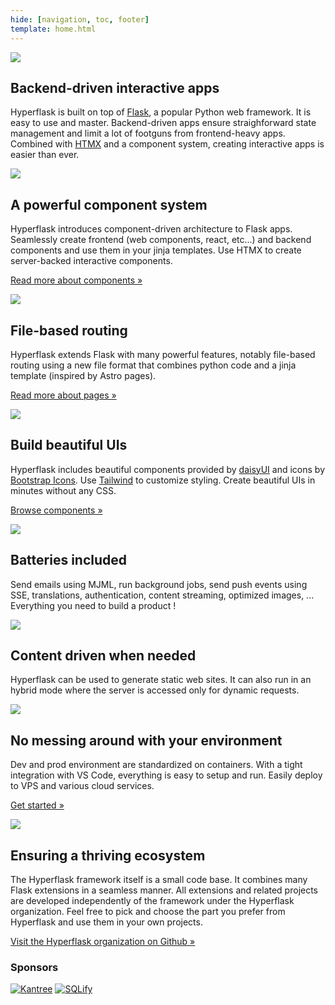 ```yaml
---
hide: [navigation, toc, footer]
template: home.html
---
```

<div class="home-feature">
    <div>
        <img src="/assets/images/home-feature-flask.svg">
    </div>
    <div>
        <h2>Backend-driven interactive apps</h2>
        <p>
            Hyperflask is built on top of <a href="https://flask.palletsprojects.com/en/stable/">Flask</a>, a popular Python web framework. It is easy to use and master. Backend-driven apps ensure straighforward state management and limit a lot of footguns from frontend-heavy apps. Combined with <a href="https://htmx.org/">HTMX</a> and a component system, creating interactive apps is easier than ever.
        </p>
    </div>
</div>
<div class="home-feature">
    <div>
        <img src="/assets/images/home-feature-components.svg">
    </div>
    <div>
        <h2>A powerful component system</h2>
        <p>
            Hyperflask introduces component-driven architecture to Flask apps. Seamlessly create frontend (web components, react, etc...) and backend components and use them in your jinja templates. Use HTMX to create server-backed interactive components.
        </p>
        <p>
            <a href="/guides/components/">Read more about components &raquo;</a>
        </p>
    </div>
</div>
<div class="home-feature">
    <div>
        <img src="/assets/images/home-feature-pages.svg">
    </div>
    <div>
        <h2>File-based routing</h2>
        <p>
            Hyperflask extends Flask with many powerful features, notably file-based routing using a new file format that combines python code and a jinja template (inspired by Astro pages).
        </p>
        <p>
            <a href="/guides/pages/">Read more about pages &raquo;</a>
        </p>
    </div>
</div>
<div class="home-feature">
    <div>
        <img src="/assets/images/home-feature-ui.png">
    </div>
    <div>
        <h2>Build beautiful UIs</h2>
        <p>
            Hyperflask includes beautiful components provided by <a href="https://daisyui.com">daisyUI</a> and icons by <a href="https://icons.getbootstrap.com">Bootstrap Icons</a>. Use <a href="https://tailwindcss.com">Tailwind</a> to customize styling. Create beautiful UIs in minutes without any CSS.
        </p>
        <p>
            <a href="/components/">Browse components &raquo;</a>
        </p>
    </div>
</div>
<div class="home-feature">
    <div>
        <img src="/assets/images/home-feature-battery.svg">
    </div>
    <div>
        <h2>Batteries included</h2>
        <p>
            Send emails using MJML, run background jobs, send push events using SSE, translations, authentication, content streaming, optimized images, ...
            <br>Everything you need to build a product !
        </p>
    </div>
</div>
<div class="home-feature">
    <div>
        <img src="/assets/images/home-feature-content.svg">
    </div>
    <div>
        <h2>Content driven when needed</h2>
        <p>
            Hyperflask can be used to generate static web sites. It can also run in an hybrid mode where the server is accessed only for dynamic requests.
        </p>
    </div>
</div>
<div class="home-feature">
    <div>
        <img src="/assets/images/home-feature-env.svg">
    </div>
    <div>
        <h2>No messing around with your environment</h2>
        <p>
            Dev and prod environment are standardized on containers. With a tight integration with VS Code, everything is easy to setup and run.
            Easily deploy to VPS and various cloud services.
        </p>
        <p>
            <a href="/getting-started/">Get started &raquo;</a>
        </p>
    </div>
</div>
<div class="home-feature">
    <div>
        <img src="/assets/images/home-feature-ecosystem.svg">
    </div>
    <div>
        <h2>Ensuring a thriving ecosystem</h2>
        <p>
            The Hyperflask framework itself is a small code base. It combines many Flask extensions in a seamless manner.
            All extensions and related projects are developed independently of the framework under the Hyperflask organization.
            Feel free to pick and choose the part you prefer from Hyperflask and use them in your own projects.
        </p>
        <p>
            <a href="https://github.com/hyperflask">Visit the Hyperflask organization on Github &raquo;</a>
        </p>
    </div>
</div>
<div id="home-sponsors">
    <h3>Sponsors</h3>
    <a href="https://kantree.io"><img src="/assets/sponsors/kantree.png" alt="Kantree"></a>
    <a href="https://sqlify.me"><img src="https://sqlify.me/static/logo.png" alt="SQLify"></a>
</div>